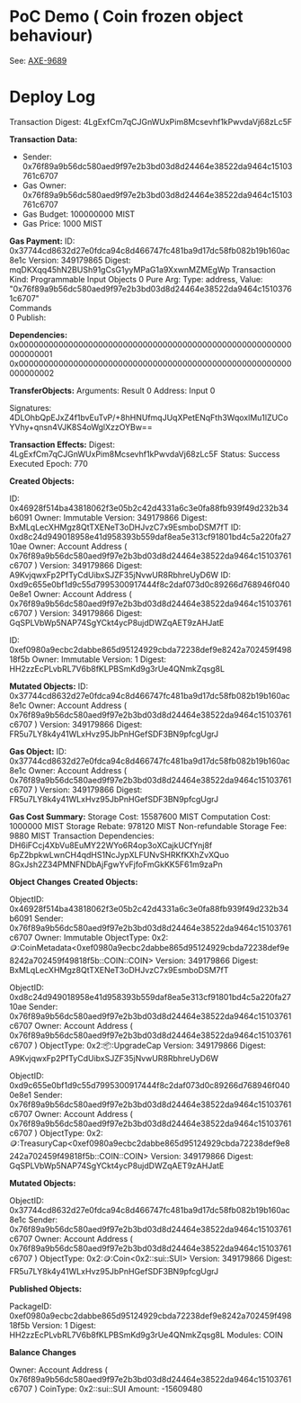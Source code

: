 # PoC Demo ( Coin<T> frozen object behaviour)

See: [AXE-9689](https://axelarnetwork.atlassian.net/browse/AXE-9689)

# Deploy Log

Transaction Digest: 4LgExfCm7qCJGnWUxPim8Mcsevhf1kPwvdaVj68zLc5F

**Transaction Data:**
- Sender: 0x76f89a9b56dc580aed9f97e2b3bd03d8d24464e38522da9464c15103761c6707 
- Gas Owner: 0x76f89a9b56dc580aed9f97e2b3bd03d8d24464e38522da9464c15103761c6707 
- Gas Budget: 100000000 MIST 
- Gas Price: 1000 MIST 

**Gas Payment:**
ID: 0x37744cd8632d27e0fdca94c8d466747fc481ba9d17dc58fb082b19b160ac8e1c
Version: 349179865
Digest: mqDKXqq45hN2BUSh91gCsG1yyMPaG1a9XxwnMZMEgWp
Transaction Kind: Programmable
Input Objects
 0   Pure Arg: Type: address, Value: "0x76f89a9b56dc580aed9f97e2b3bd03d8d24464e38522da9464c15103761c6707"                                                                                                    
Commands    
 0  Publish:

**Dependencies:**
 0x0000000000000000000000000000000000000000000000000000000000000001
 0x0000000000000000000000000000000000000000000000000000000000000002
 
**TransferObjects:**
  Arguments: 
    Result 0
    Address: Input  0

  Signatures:
    4DLOhbQpEJxZ4f1bvEuTvP/+8hHNUfmqJUqXPetENqFth3WqoxlMu1lZUCoYVhy+qnsn4VJK8S4oWglXzzOYBw==

**Transaction Effects:**
Digest: 4LgExfCm7qCJGnWUxPim8Mcsevhf1kPwvdaVj68zLc5F
Status: Success
Executed Epoch: 770

**Created Objects:**

ID: 0x46928f514ba43818062f3e05b2c42d4331a6c3e0fa88fb939f49d232b34b6091
Owner: Immutable
Version: 349179866
Digest: BxMLqLecXHMgz8QtTXENeT3oDHJvzC7x9EsmboDSM7fT
ID: 0xd8c24d949018958e41d958393b559daf8ea5e313cf91801bd4c5a220fa2710ae
Owner: Account Address ( 0x76f89a9b56dc580aed9f97e2b3bd03d8d24464e38522da9464c15103761c6707 )
Version: 349179866
Digest: A9KvjqwxFp2PfTyCdUibxSJZF35jNvwUR8RbhreUyD6W
ID: 0xd9c655e0bf1d9c55d7995300917444f8c2daf073d0c89266d768946f0400e8e1
Owner: Account Address ( 0x76f89a9b56dc580aed9f97e2b3bd03d8d24464e38522da9464c15103761c6707 )
Version: 349179866
Digest: GqSPLVbWp5NAP74SgYCkt4ycP8ujdDWZqAET9zAHJatE

ID: 0xef0980a9ecbc2dabbe865d95124929cbda72238def9e8242a702459f49818f5b
Owner: Immutable
Version: 1
Digest: HH2zzEcPLvbRL7V6b8fKLPBSmKd9g3rUe4QNmkZqsg8L

**Mutated Objects:**
ID: 0x37744cd8632d27e0fdca94c8d466747fc481ba9d17dc58fb082b19b160ac8e1c
Owner: Account Address ( 0x76f89a9b56dc580aed9f97e2b3bd03d8d24464e38522da9464c15103761c6707 )
Version: 349179866
Digest: FR5u7LY8k4y41WLxHvz95JbPnHGefSDF3BN9pfcgUgrJ

**Gas Object:**
ID: 0x37744cd8632d27e0fdca94c8d466747fc481ba9d17dc58fb082b19b160ac8e1c
Owner: Account Address ( 0x76f89a9b56dc580aed9f97e2b3bd03d8d24464e38522da9464c15103761c6707 )
Version: 349179866
Digest: FR5u7LY8k4y41WLxHvz95JbPnHGefSDF3BN9pfcgUgrJ

**Gas Cost Summary:**
   Storage Cost: 15587600 MIST
   Computation Cost: 1000000 MIST
   Storage Rebate: 978120 MIST
   Non-refundable Storage Fee: 9880 MIST
Transaction Dependencies:
   DH6iFCcj4XbVu8EuMY22WYo6R4op3oXCajkUCfYnj8f
   6pZ2bpkwLwnCH4qdHS1NcJypXLFUNvSHRKfKXhZvXQuo
   8GxJsh2Z34PMNFNDbAjFgwYvFjfoFmGkKK5F61m9zaPn

**Object Changes**
**Created Objects:**
 
ObjectID: 0x46928f514ba43818062f3e05b2c42d4331a6c3e0fa88fb939f49d232b34b6091
Sender: 0x76f89a9b56dc580aed9f97e2b3bd03d8d24464e38522da9464c15103761c6707
Owner: Immutable
ObjectType: 0x2::coin::CoinMetadata<0xef0980a9ecbc2dabbe865d95124929cbda72238def9e8242a702459f49818f5b::COIN::COIN>
Version: 349179866
Digest: BxMLqLecXHMgz8QtTXENeT3oDHJvzC7x9EsmboDSM7fT

 
ObjectID: 0xd8c24d949018958e41d958393b559daf8ea5e313cf91801bd4c5a220fa2710ae
Sender: 0x76f89a9b56dc580aed9f97e2b3bd03d8d24464e38522da9464c15103761c6707
Owner: Account Address ( 0x76f89a9b56dc580aed9f97e2b3bd03d8d24464e38522da9464c15103761c6707 )
ObjectType: 0x2::package::UpgradeCap
Version: 349179866
Digest: A9KvjqwxFp2PfTyCdUibxSJZF35jNvwUR8RbhreUyD6W

 
ObjectID: 0xd9c655e0bf1d9c55d7995300917444f8c2daf073d0c89266d768946f0400e8e1
Sender: 0x76f89a9b56dc580aed9f97e2b3bd03d8d24464e38522da9464c15103761c6707
Owner: Account Address ( 0x76f89a9b56dc580aed9f97e2b3bd03d8d24464e38522da9464c15103761c6707 )
ObjectType: 0x2::coin::TreasuryCap<0xef0980a9ecbc2dabbe865d95124929cbda72238def9e8242a702459f49818f5b::COIN::COIN>
Version: 349179866
Digest: GqSPLVbWp5NAP74SgYCkt4ycP8ujdDWZqAET9zAHJatE

**Mutated Objects:**
 
ObjectID: 0x37744cd8632d27e0fdca94c8d466747fc481ba9d17dc58fb082b19b160ac8e1c
Sender: 0x76f89a9b56dc580aed9f97e2b3bd03d8d24464e38522da9464c15103761c6707
Owner: Account Address ( 0x76f89a9b56dc580aed9f97e2b3bd03d8d24464e38522da9464c15103761c6707 )
ObjectType: 0x2::coin::Coin<0x2::sui::SUI>
Version: 349179866
Digest: FR5u7LY8k4y41WLxHvz95JbPnHGefSDF3BN9pfcgUgrJ

**Published Objects:**
 
PackageID: 0xef0980a9ecbc2dabbe865d95124929cbda72238def9e8242a702459f49818f5b
Version: 1
Digest: HH2zzEcPLvbRL7V6b8fKLPBSmKd9g3rUe4QNmkZqsg8L
Modules: COIN


**Balance Changes**
 
Owner: Account Address ( 0x76f89a9b56dc580aed9f97e2b3bd03d8d24464e38522da9464c15103761c6707 )
CoinType: 0x2::sui::SUI
Amount: -15609480

